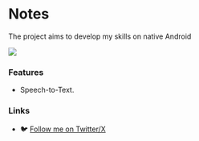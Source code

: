 # Notes

The project aims to develop my skills on native Android

![](https://i.imgur.com/I4wpMUz.png)

### Features

- Speech-to-Text.

### Links

- :bird: [Follow me on Twitter/X](https://twitter.com/cyberkaidev)
